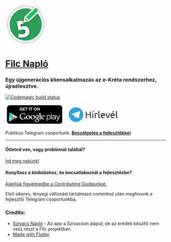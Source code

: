 
![logo](.github/icon.png)
# [Filc Napló](https://filcnaplo.hu/)

### Egy újgenerációs kliensalkalmazás az e-Kréta rendszerhez, újraélesztve.

[![Codemagic build status](https://api.codemagic.io/apps/5e67b1201339a900142f6cb6/5e67b1201339a900142f6cb5/status_badge.svg)](https://codemagic.io/apps/5e67b1201339a900142f6cb6/5e67b1201339a900142f6cb5/latest_build)

[![Letöltés](.github/download.png)](https://play.google.com/store/apps/details?id=hu.filcnaplo.ellenorzo) 
[![Telegram Hírlevél Csoport](.github/telegram.png)](https://t.me/filc_naplo)

Publikus Telegram csoportunk: **[Beszélgetés a fejlesztőkkel](https://t.me/filcnaplo)**

---

#### Ötleted van, vagy problémát találtál?

[Írd meg nekünk!](https://github.com/filcnaplo/filcnaplo/issues/new/choose)


#### Konyítasz a kódoláshoz, és becsatlakoznál a fejlesztésbe?

[Ajánljuk figyelmedbe a Contributing Guideunkat.](.github/CONTRIBUTING.md)

Első sikeres, lényegi változást tartalmazó commitod után meghívunk a fejlesztői Telegram csoportunkba.
 
 
 
### Credits:
* [Szivacs Napló](https://github.com/boapps/Szivacs-Naplo/) - Az app a Szivacson alapul, de az eredeti készítő nem vesz részt a Filc projektben.
* [Made with Flutter](https://flutter.dev/)
